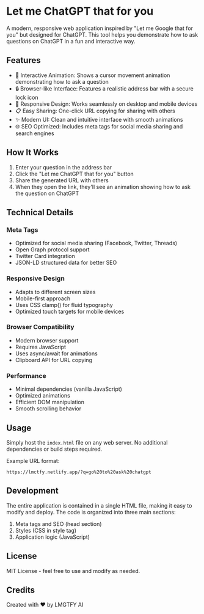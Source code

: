 # Let me ChatGPT that for you

A modern, responsive web application inspired by "Let me Google that for you" but designed for ChatGPT. This tool helps you demonstrate how to ask questions on ChatGPT in a fun and interactive way.

## Features

- 🎯 Interactive Animation: Shows a cursor movement animation demonstrating how to ask a question
- 🔒 Browser-like Interface: Features a realistic address bar with a secure lock icon
- 📱 Responsive Design: Works seamlessly on desktop and mobile devices
- 📋 Easy Sharing: One-click URL copying for sharing with others
- ✨ Modern UI: Clean and intuitive interface with smooth animations
- 🌐 SEO Optimized: Includes meta tags for social media sharing and search engines

## How It Works

1. Enter your question in the address bar
2. Click the "Let me ChatGPT that for you" button
3. Share the generated URL with others
4. When they open the link, they'll see an animation showing how to ask the question on ChatGPT

## Technical Details

### Meta Tags
- Optimized for social media sharing (Facebook, Twitter, Threads)
- Open Graph protocol support
- Twitter Card integration
- JSON-LD structured data for better SEO

### Responsive Design
- Adapts to different screen sizes
- Mobile-first approach
- Uses CSS clamp() for fluid typography
- Optimized touch targets for mobile devices

### Browser Compatibility
- Modern browser support
- Requires JavaScript
- Uses async/await for animations
- Clipboard API for URL copying

### Performance
- Minimal dependencies (vanilla JavaScript)
- Optimized animations
- Efficient DOM manipulation
- Smooth scrolling behavior

## Usage

Simply host the `index.html` file on any web server. No additional dependencies or build steps required.

Example URL format:
```
https://lmctfy.netlify.app/?q=go%20to%20ask%20chatgpt
```

## Development

The entire application is contained in a single HTML file, making it easy to modify and deploy. The code is organized into three main sections:

1. Meta tags and SEO (head section)
2. Styles (CSS in style tag)
3. Application logic (JavaScript)

## License

MIT License - feel free to use and modify as needed.

## Credits

Created with ❤️ by LMGTFY AI 
